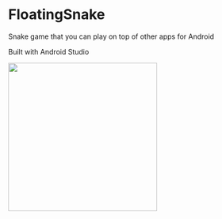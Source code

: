 # FloatingSnake
Snake game that you can play on top of other apps for Android

Built with Android Studio

<img src="https://media1.giphy.com/media/jyMpUbCYzg4DjUxb3h/giphy.gif" width="300"/>
